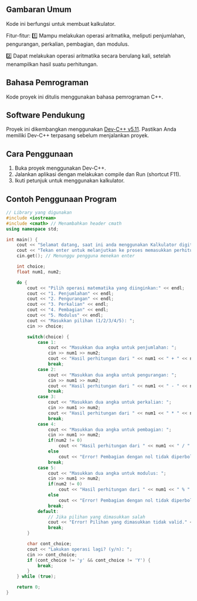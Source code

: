 ## Gambaran Umum

Kode ini berfungsi untuk membuat kalkulator.

Fitur-fitur:
1️⃣ Mampu melakukan operasi aritmatika, meliputi penjumlahan, pengurangan, perkalian, pembagian, dan modulus.

2️⃣ Dapat melakukan operasi aritmatika secara berulang kali, setelah menampilkan hasil suatu perhitungan.

## Bahasa Pemrograman

Kode proyek ini ditulis menggunakan bahasa pemrograman C++.

## Software Pendukung

Proyek ini dikembangkan menggunakan [Dev-C++ v5.11](https://sourceforge.net/projects/orwelldevcpp/). Pastikan Anda memiliki Dev-C++ terpasang sebelum menjalankan proyek.

## Cara Penggunaan

1. Buka proyek menggunakan Dev-C++.
2. Jalankan aplikasi dengan melakukan compile dan Run (shortcut F11).
4. Ikuti petunjuk untuk menggunakan kalkulator.

## Contoh Penggunaan Program

```cpp
// Library yang digunakan
#include <iostream>
#include <cmath> // Menambahkan header cmath
using namespace std;

int main() {
    cout << "Selamat datang, saat ini anda menggunakan Kalkulator digital by Dedad Fajar." << endl;
    cout << "Tekan enter untuk melanjutkan ke proses memasukkan perhitungan." << endl;
    cin.get(); // Menunggu pengguna menekan enter

    int choice;
    float num1, num2;

    do {
        cout << "Pilih operasi matematika yang diinginkan:" << endl;
        cout << "1. Penjumlahan" << endl;
        cout << "2. Pengurangan" << endl;
        cout << "3. Perkalian" << endl;
        cout << "4. Pembagian" << endl;
        cout << "5. Modulus" << endl;
        cout << "Masukkan pilihan (1/2/3/4/5): ";
        cin >> choice;

        switch(choice) {
            case 1:
                cout << "Masukkan dua angka untuk penjumlahan: ";
                cin >> num1 >> num2;
                cout << "Hasil perhitungan dari " << num1 << " + " << num2 << " = " << num1 + num2 << endl << endl;
                break;
            case 2:
                cout << "Masukkan dua angka untuk pengurangan: ";
                cin >> num1 >> num2;
                cout << "Hasil perhitungan dari " << num1 << " - " << num2 << " = " << num1 - num2 << endl << endl;
                break;
            case 3:
                cout << "Masukkan dua angka untuk perkalian: ";
                cin >> num1 >> num2;
                cout << "Hasil perhitungan dari " << num1 << " * " << num2 << " = " << num1 * num2 << endl << endl;
                break;
            case 4:
                cout << "Masukkan dua angka untuk pembagian: ";
                cin >> num1 >> num2;
                if(num2 != 0)
                    cout << "Hasil perhitungan dari " << num1 << " / " << num2 << " = " << num1 / num2 << endl << endl;
                else
                    cout << "Error! Pembagian dengan nol tidak diperbolehkan." << endl << endl;
                break;
            case 5:
                cout << "Masukkan dua angka untuk modulus: ";
                cin >> num1 >> num2;
                if(num2 != 0)
                    cout << "Hasil perhitungan dari " << num1 << " % " << num2 << " = " << fmod(num1, num2) << endl << endl;
                else
                    cout << "Error! Pembagian dengan nol tidak diperbolehkan." << endl << endl;
                break;
            default:
                // Jika pilihan yang dimasukkan salah
                cout << "Error! Pilihan yang dimasukkan tidak valid." << endl << endl;
                break;
        }

        char cont_choice;
        cout << "Lakukan operasi lagi? (y/n): ";
        cin >> cont_choice;
        if (cont_choice != 'y' && cont_choice != 'Y') {
            break;
        }
    } while (true);

    return 0;
}
